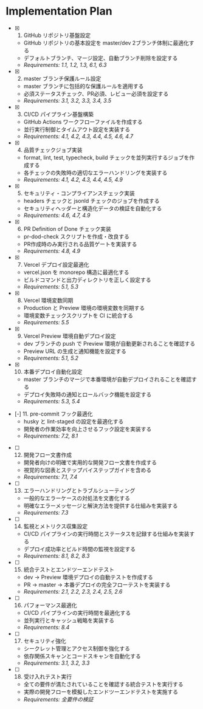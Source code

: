 # Implementation Plan

- [x] 1. GitHub リポジトリ基盤設定
  - GitHub リポジトリの基本設定を master/dev 2ブランチ体制に最適化する
  - デフォルトブランチ、マージ設定、自動ブランチ削除を設定する
  - _Requirements: 1.1, 1.2, 1.3, 6.1, 6.3_

- [x] 2. master ブランチ保護ルール設定
  - master ブランチに包括的な保護ルールを適用する
  - 必須ステータスチェック、PR必須、レビュー必須を設定する
  - _Requirements: 3.1, 3.2, 3.3, 3.4, 3.5_

- [x] 3. CI/CD パイプライン基盤構築
  - GitHub Actions ワークフローファイルを作成する
  - 並行実行制御とタイムアウト設定を実装する
  - _Requirements: 4.1, 4.2, 4.3, 4.4, 4.5, 4.6, 4.7_

- [x] 4. 品質チェックジョブ実装
  - format, lint, test, typecheck, build チェックを並列実行するジョブを作成する
  - 各チェックの失敗時の適切なエラーハンドリングを実装する
  - _Requirements: 4.1, 4.2, 4.3, 4.4, 4.5, 4.9_

- [x] 5. セキュリティ・コンプライアンスチェック実装
  - headers チェックと jsonld チェックのジョブを作成する
  - セキュリティヘッダーと構造化データの検証を自動化する
  - _Requirements: 4.6, 4.7, 4.9_

- [x] 6. PR Definition of Done チェック実装
  - pr-dod-check スクリプトを作成・改良する
  - PR作成時のみ実行される品質ゲートを実装する
  - _Requirements: 4.8, 4.9_

- [x] 7. Vercel デプロイ設定最適化
  - vercel.json を monorepo 構造に最適化する
  - ビルドコマンドと出力ディレクトリを正しく設定する
  - _Requirements: 5.1, 5.3_

- [x] 8. Vercel 環境変数同期
  - Production と Preview 環境の環境変数を同期する
  - 環境変数チェックスクリプトを CI に統合する
  - _Requirements: 5.5_

- [x] 9. Vercel Preview 環境自動デプロイ設定
  - dev ブランチの push で Preview 環境が自動更新されることを確認する
  - Preview URL の生成と通知機能を設定する
  - _Requirements: 5.1, 5.2_

- [x] 10. 本番デプロイ自動化設定
  - master ブランチのマージで本番環境が自動デプロイされることを確認する
  - デプロイ失敗時の通知とロールバック機能を設定する
  - _Requirements: 5.3, 5.4_

- [-] 11. pre-commit フック最適化
  - husky と lint-staged の設定を最適化する
  - 開発者の作業効率を向上させるフック設定を実装する
  - _Requirements: 7.2, 8.1_

- [ ] 12. 開発フロー文書作成
  - 開発者向けの明確で実用的な開発フロー文書を作成する
  - 視覚的な図表とステップバイステップガイドを含める
  - _Requirements: 7.1, 7.4_

- [ ] 13. エラーハンドリングとトラブルシューティング
  - 一般的なエラーケースの対処法を文書化する
  - 明確なエラーメッセージと解決方法を提供する仕組みを実装する
  - _Requirements: 7.3_

- [ ] 14. 監視とメトリクス収集設定
  - CI/CD パイプラインの実行時間とステータスを記録する仕組みを実装する
  - デプロイ成功率とビルド時間の監視を設定する
  - _Requirements: 8.1, 8.2, 8.3_

- [ ] 15. 統合テストとエンドツーエンドテスト
  - dev → Preview 環境デプロイの自動テストを作成する
  - PR → master → 本番デプロイの完全フローテストを実装する
  - _Requirements: 2.1, 2.2, 2.3, 2.4, 2.5, 2.6_

- [ ] 16. パフォーマンス最適化
  - CI/CD パイプラインの実行時間を最適化する
  - 並列実行とキャッシュ戦略を実装する
  - _Requirements: 8.4_

- [ ] 17. セキュリティ強化
  - シークレット管理とアクセス制御を強化する
  - 依存関係スキャンとコードスキャンを自動化する
  - _Requirements: 3.1, 3.2, 3.3_

- [ ] 18. 受け入れテスト実行
  - 全ての要件が満たされていることを確認する統合テストを実行する
  - 実際の開発フローを模擬したエンドツーエンドテストを実施する
  - _Requirements: 全要件の検証_
